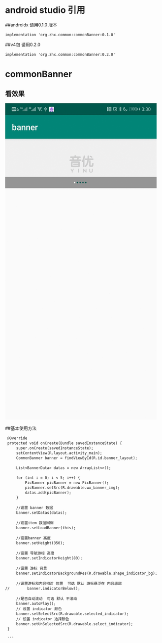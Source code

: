 # android  studio 引用 

##androidx 请用0.1.0 版本
```
implementation 'org.zhx.common:commonBanner:0.1.0'
``` 
 ##v4包 请用0.2.0
```
implementation 'org.zhx.common:commonBanner:0.2.0'
``` 
# commonBanner
## 看效果
![效果图]( http://github.com/zhoulinxue/commonBanner/blob/master/screenshots/1577691131174.gif )

##基本使用方法

   ```
    @Override
    protected void onCreate(Bundle savedInstanceState) {
        super.onCreate(savedInstanceState);
        setContentView(R.layout.activity_main);
        CommonBanner banner = findViewById(R.id.banner_layout);

        List<BannerData> datas = new ArrayList<>();

        for (int i = 0; i < 5; i++) {
            PicBanner picBanner = new PicBanner();
            picBanner.setSrc(R.drawable.wx_banner_img);
            datas.add(picBanner);
        }

        //设置 banner 数据
        banner.setDatas(datas);

        //设置item 数据回调
        banner.setLoadBanner(this);

        //设置banner 高度
        banner.setHeight(350);

        //设置 导航游标 高度
        banner.setIndicatorHeight(80);

        //设置 游标 背景
        banner.setIndicatorBackgroundRes(R.drawable.shape_indicator_bg);

        //设置游标和内容相对 位置  可选 默认 游标悬浮在 内容底部
//        banner.indicatorBelow();

        //是否自动滚动  可选 默认 不滚动
        banner.autoPlay();
        // 设置 indicator 颜色
        banner.setSelectSrc(R.drawable.selected_indicator);
        // 设置 indicator 选择颜色
        banner.setUnSelectedSrc(R.drawable.select_indicator);
    }
   
    ``` 
     

